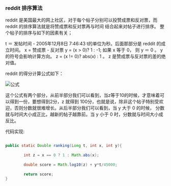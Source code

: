 ### reddit 排序算法

reddit 是美国最大的网上社区，对于每个帖子分别可以投赞成票和反对票，而 reddit 的排序算法就是将赞成票和反对票再与时间
结合起来对帖子进行排序。
整个帖子的排序与如下的因素有关；

t ＝ 发帖时间 - 2005年12月8日 7:46:43 t的单位为秒。后面那部分是 reddit 的成立时间。
x = 赞成票  - 反对票
y = (x > 0)? 1 : -1; 如果 x 等于 0， 则 y ＝ 0 。 y 的符号会影响计算方向。
z = (x != 0)? abs(x) : 1 。 z 是赞成票与反对票的差的绝对值。

reddit 的得分计算公式如下：


![公式](http://chart.googleapis.com/chart?cht=tx&chl=\Large%20x=\log_{10}(z)+\frac{yt}{45000})


这个公式有两个部分，从前半部分我们可以看到，当z等于10的时候，才意味着可以得到一份，要想得到2分，z 就得到
100分，也就是说，除非这个帖子特别受欢迎，否则分数就很难增长。从后半部分我们可以看到，当 y 大于 0 的时候，
分数就与时间大小成正比，越新的帖子越靠前。当 y 小于 0 时，分数就与时间大小成反比。


代码实现:


```java

public static Double ranking(Long t, int x, int y){
        
        int z = x == 0 ? 1 : Math.abs(x);
        
        double score = Math.log10(z) + y*t/45000;
        
        return score;
}
```
